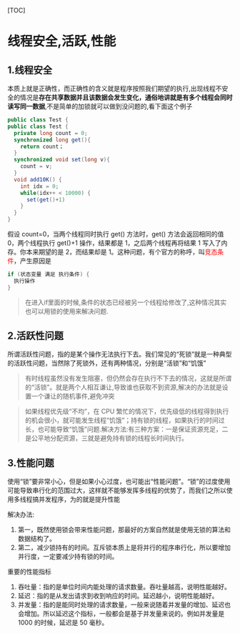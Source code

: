 [TOC]

# 线程安全,活跃,性能

## 1.线程安全
本质上就是正确性，而正确性的含义就是程序按照我们期望的执行,出现线程不安全的情况是**存在共享数据并且该数据会发生变化，通俗地讲就是有多个线程会同时读写同一数据**,不是简单的加锁就可以做到没问题的,看下面这个例子
```java
public class Test {
public class Test {
  private long count = 0;
  synchronized long get(){
    return count；
  }
  synchronized void set(long v){
    count = v;
  } 
  void add10K() {
    int idx = 0;
    while(idx++ < 10000) {
      set(get()+1)      
    }
  }
}

```
假设 count=0，当两个线程同时执行 get() 方法时，get() 方法会返回相同的值 0，两个线程执行 get()+1 操作，结果都是 1，之后两个线程再将结果 1 写入了内存。你本来期望的是 2，而结果却是 1。这种问题，有个官方的称呼，叫<font color=red>竞态条件</font>，产生原因是
```java
if (状态变量 满足 执行条件) {
  执行操作
}
```
>在进入if里面的时候,条件的状态已经被另一个线程给修改了,这种情况其实也可以用锁的使用来解决问题.

## 2.活跃性问题

所谓活跃性问题，指的是某个操作无法执行下去。我们常见的“死锁”就是一种典型的活跃性问题，当然除了死锁外，还有两种情况，分别是“活锁”和“饥饿”
>有时线程虽然没有发生阻塞，但仍然会存在执行不下去的情况，这就是所谓的“活锁”。就是两个人相互谦让,导致谁也获取不到资源,解决的办法就是设置一个谦让的随机事件,避免冲突

>如果线程优先级“不均”，在 CPU 繁忙的情况下，优先级低的线程得到执行的机会很小，就可能发生线程“饥饿”；持有锁的线程，如果执行的时间过长，也可能导致“饥饿”问题.解决方法:有三种方案：一是保证资源充足，二是公平地分配资源，三就是避免持有锁的线程长时间执行。


## 3.性能问题
使用“锁”要非常小心，但是如果小心过度，也可能出“性能问题”。“锁”的过度使用可能导致串行化的范围过大，这样就不能够发挥多线程的优势了，而我们之所以使用多线程搞并发程序，为的就是提升性能

解决办法:
1. 第一，既然使用锁会带来性能问题，那最好的方案自然就是使用无锁的算法和数据结构了。
2. 第二，减少锁持有的时间。互斥锁本质上是将并行的程序串行化，所以要增加并行度，一定要减少持有锁的时间。

重要的性能指标

1. 吞吐量：指的是单位时间内能处理的请求数量。吞吐量越高，说明性能越好。
2. 延迟：指的是从发出请求到收到响应的时间。延迟越小，说明性能越好。
3. 并发量：指的是能同时处理的请求数量，一般来说随着并发量的增加、延迟也会增加。所以延迟这个指标，一般都会是基于并发量来说的。例如并发量是 1000 的时候，延迟是 50 毫秒。
